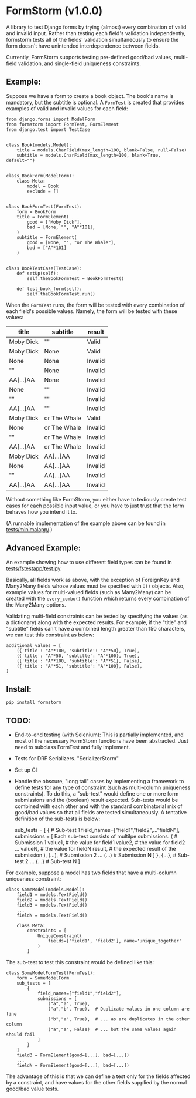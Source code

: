 # FormStorm (v1.0.0)

A library to test Django forms by trying (almost) every combination of valid and invalid input. Rather than testing each field's validation independently, formstorm tests all of the fields' validation simultaneously to ensure the form doesn't have unintended interdependence between fields.

Currently, FormStorm supports testing pre-defined good/bad values, multi-field validation, and single-field uniqueness constraints.

## Example:

Suppose we have a form to create a book object. The book's name is mandatory,
but the subtitle is optional. A `FormTest` is created that provides examples 
of valid and invalid values for each field:


    from django.forms import ModelForm
    from formstorm import FormTest, FormElement
    from django.test import TestCase
    
    
    class Book(models.Model):
        title = models.CharField(max_length=100, blank=False, null=False)
        subtitle = models.CharField(max_length=100, blank=True, default="")
    
    
    class BookForm(ModelForm):
        class Meta:
            model = Book
            exclude = []
    
    
    class BookFormTest(FormTest):
    	form = BookForm
    	title = FormElement(
    		good = ["Moby Dick"],
    		bad = [None, "", "A"*101],
    	)
    	subtitle = FormElement(
    		good = [None, "", "or The Whale"],
    		bad = ["A"*101]
    	)
    
    
    class BookTestCase(TestCase):
        def setUp(self):
            self.theBookFormTest = BookFormTest()
    
        def test_book_form(self):
            self.theBookFormTest.run()


When the `FormTest` runs, the form will be tested with every combination of 
each field's possible values. Namely, the form will be tested with these values:


|  title    | subtitle     | result  | 
|-----------|--------------|---------| 
| Moby Dick | ""           | Valid   | 
| Moby Dick | None         | Valid   | 
| None      | None         | Invalid | 
| ""        | None         | Invalid | 
| AA[...]AA | None         | Invalid | 
| None      | ""           | Invalid | 
| ""        | ""           | Invalid | 
| AA[...]AA | ""           | Invalid | 
| Moby Dick | or The Whale | Valid   | 
| None      | or The Whale | Invalid | 
| ""        | or The Whale | Invalid | 
| AA[...]AA | or The Whale | Invalid | 
| Moby Dick | AA[...]AA    | Invalid | 
| None      | AA[...]AA    | Invalid | 
| ""        | AA[...]AA    | Invalid | 
| AA[...]AA | AA[...]AA    | Invalid | 

Without something like FormStorm, you either have to tediously create test cases
for each possible input value, or you have to just trust that the form behaves
how you intend it to.

(A runnable implementation of the example above can be found in [tests/minimalapp/](tests/minimalapp/).)

## Advanced Example:

An example showing how to use different field types can be found in [tests/fstestapp/test.py](tests/fstestapp/test.py).

Basically, all fields work as above, with the exception of ForeignKey and Many2Many fields whose values must be specified with `Q()` objects. Also, example values for multi-valued fields (such as Many2Many) can be created with the `every_combo()` function which returns every combination of the Many2Many options.

Validating multi-field constraints can be tested by specifying the values (as a dictionary) along with the expected results. For example, if the "title" and "subtitle" fields can't have a combined length greater than 150 characters, we can test this constraint as below:

    additional_values = [
        ({'title': "A"*100, 'subtitle': "A"*50}, True),
        ({'title': "A"*50, 'subtitle': "A"*100}, True),
        ({'title': "A"*100, 'subtitle': "A"*51}, False),
        ({'title': "A"*51, 'subtitle': "A"*100}, False),
    ]

## Install:

    pip install formstorm

## TODO:


- End-to-end testing (with Selenium): This is partially implemented, and most of the necessary FormStorm functions have been abstracted. Just need to subclass FormTest and fully implement.
- Tests for DRF Serializers. "SerializerStorm"
- Set up CI
- Handle the obscure, "long tail" cases by implementing a framework to define tests for any type of constraint (such as multi-column uniqueness constraints). To do this, a "sub-test" would define one or more form submissions and the (boolean) result expected. Sub-tests would be combined with each other and with the standard combinatorial mix of good/bad values so that all fields are tested simultaneously. A tentative definition of the sub-tests is below:


    sub_tests = [
        { # Sub-test 1
            field_names=["field1","field2",..."fieldN"],
            submissions = [ Each sub-test consists of multilpe submissions.
                (  # Submission 1 
                    value1,  # the value for field1
                    value2,  # the value for field2
                    ...
                    valueN,  # the value for fieldN
                    result,  # the expected result of the submission
                ),
                (...), # Submission 2
                ...
                (...)  # Submission N
            ]
        },
        {...}, # Sub-test 2
        ...
        {...}  # Sub-test N
    ]

For example, suppose a model has two fields that have a multi-column uniqueness constraint:

    class SomeModel(models.Model):
        field1 = models.TextField()
        field2 = models.TextField()
        field3 = models.TextField()
        ...
        fieldN = models.TextField()

        class Meta:
            constraints = [
                UniqueConstraint(
                    fields=['field1', 'field2'], name='unique_together'
                )
            ] 

The sub-test to test this constraint would be defined like this:

    class SomeModelFormTest(FormTest):
    	form = SomeModelForm
        sub_tests = [
            {
                field_names=["field1","field2"],
                submissions = [
                    ("a","a", True),
                    ("a","b", True),  # Duplicate values in one column are fine
                    ("b","a", True),  # ... as are duplicates in the other column
                    ("a","a", False)  # ... but the same values again should fail
                ]
            }
        ]
        field3 = FormElement(good=[...], bad=[...])
        ...
        fieldN = FormElement(good=[...], bad=[...])

The advantage of this is that we can define a test only for the fields affected by a constraint, and have values for the other fields supplied by the normal good/bad value tests.

